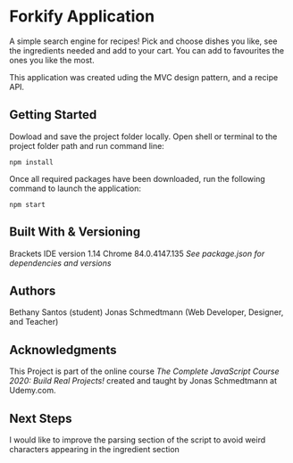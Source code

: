 # Forkify Application
A simple search engine for recipes! Pick and choose dishes you like, see the ingredients needed and add to your cart. You can add to favourites the ones you like the most.

This application was created uding the MVC design pattern, and a recipe API.

## Getting Started
Dowload and save the project folder locally. Open shell or terminal to the project folder path and run command line:

`npm install`

Once all required packages have been downloaded, run the following command to launch the application:

`npm start`


## Built With & Versioning
Brackets IDE version 1.14
Chrome 84.0.4147.135
*See package.json for dependencies and versions*

## Authors
Bethany Santos (student)
Jonas Schmedtmann (Web Developer, Designer, and Teacher)

## Acknowledgments
This Project is part of the online course *The Complete JavaScript Course 2020: Build Real Projects!* created and taught by Jonas Schmedtmann at Udemy.com. 

## Next Steps
I would like to improve the parsing section of the script to avoid weird characters appearing in the ingredient section
